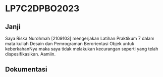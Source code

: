 # LP7C2DPBO2023

## Janji
Saya Riska Nurohmah [2109103] mengerjakan Latihan Praktikum 7 dalam mata kuliah Desain dan Pemrograman Berorientasi Objek untuk keberkahanNya maka saya tidak melakukan kecurangan seperti yang telah dispesifikasikan. Aamiin.

## Dokumentasi
